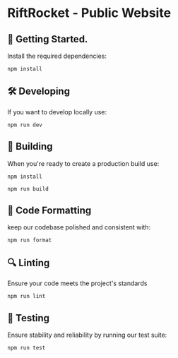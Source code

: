 # RiftRocket - Public Website

## 🚀 Getting Started.

Install the required dependencies:

```
npm install
```

## 🛠️ Developing

If you want to develop locally use:

```
npm run dev
```

## 🔧 Building

When you're ready to create a production build use:

```
npm install
```

```
npm run build
```

## 🌟 Code Formatting

keep our codebase polished and consistent with:

```
npm run format
```

## 🔍 Linting

Ensure your code meets the project's standards

```
npm run lint
```

## 🧪 Testing

Ensure stability and reliability by running our test suite:

```
npm run test
```
